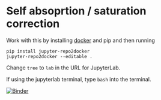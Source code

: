 # Self absoprtion / saturation correction 
Work with this by installing [docker](https://www.docker.com/) and pip and then running

~~~
pip install jupyter-repo2docker
jupyter-repo2docker --editable .
~~~

Change `tree` to `lab` in the URL for JupyterLab.

If using the jupyterlab terminal, type `bash` into the terminal. 


[![Binder](https://mybinder.org/badge_logo.svg)](https://mybinder.org/v2/gh/mpmdean/xray_self_absorption_correction/HEAD?labpath=self_absorption_correction.ipynb)
